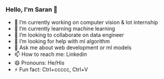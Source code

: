 ### Hello, I'm Saran 👋


- 🔭 I’m currently working on computer vision & Iot internship
- 🌱 I’m currently learning machine learning
- 👯 I’m looking to collaborate on data engineer
- 🤔 I’m looking for help with ml algorithm
- 💬 Ask me about web development or ml models
- 📫 How to reach me: Linkedin
- 😄 Pronouns: He/His
- ⚡ Fun fact: Ctrl+ccccc, Ctrl+V
